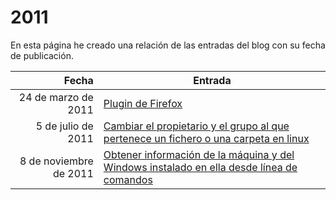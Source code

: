 # 2011

En esta página he creado una relación de las entradas del blog con su fecha de publicación.

| Fecha  | Entrada |
| --: | -- |
| 24 de marzo de 2011 | [Plugin de Firefox](../2011/plugin_de_firefox.md) |
| 5 de julio de 2011 | [Cambiar el propietario y el grupo al que pertenece un fichero o una carpeta en linux](../2011/cambiar_el_propietario_y_el_grupo_al_que_pertenece_un_fichero_o_una_carpeta_en_linux.md) |
| 8 de noviembre de 2011 | [Obtener información de la máquina y del Windows instalado en ella desde línea de comandos](../2011/obtener_informacion_de_la_maquina_y_del_windows_instalado_en_ella_desde_linea_de_comandos.md) |

